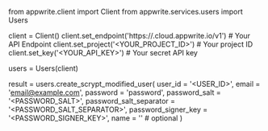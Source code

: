from appwrite.client import Client
from appwrite.services.users import Users

client = Client()
client.set_endpoint('https://<REGION>.cloud.appwrite.io/v1') # Your API Endpoint
client.set_project('<YOUR_PROJECT_ID>') # Your project ID
client.set_key('<YOUR_API_KEY>') # Your secret API key

users = Users(client)

result = users.create_scrypt_modified_user(
    user_id = '<USER_ID>',
    email = 'email@example.com',
    password = 'password',
    password_salt = '<PASSWORD_SALT>',
    password_salt_separator = '<PASSWORD_SALT_SEPARATOR>',
    password_signer_key = '<PASSWORD_SIGNER_KEY>',
    name = '<NAME>' # optional
)

